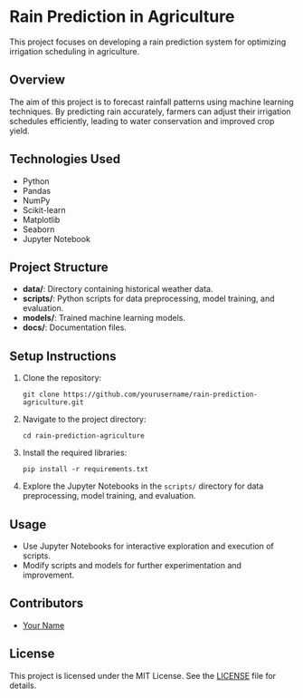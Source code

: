 
# Rain Prediction in Agriculture

This project focuses on developing a rain prediction system for optimizing irrigation scheduling in agriculture.

## Overview

The aim of this project is to forecast rainfall patterns using machine learning techniques. By predicting rain accurately, farmers can adjust their irrigation schedules efficiently, leading to water conservation and improved crop yield.

## Technologies Used

- Python
- Pandas
- NumPy
- Scikit-learn
- Matplotlib
- Seaborn
- Jupyter Notebook

## Project Structure

- **data/**: Directory containing historical weather data.
- **scripts/**: Python scripts for data preprocessing, model training, and evaluation.
- **models/**: Trained machine learning models.
- **docs/**: Documentation files.

## Setup Instructions

1. Clone the repository:
   ```
   git clone https://github.com/yourusername/rain-prediction-agriculture.git
   ```
   
2. Navigate to the project directory:
   ```
   cd rain-prediction-agriculture
   ```

3. Install the required libraries:
   ```
   pip install -r requirements.txt
   ```

4. Explore the Jupyter Notebooks in the `scripts/` directory for data preprocessing, model training, and evaluation.

## Usage

- Use Jupyter Notebooks for interactive exploration and execution of scripts.
- Modify scripts and models for further experimentation and improvement.

## Contributors

- [Your Name](https://github.com/yourusername)

## License

This project is licensed under the MIT License. See the [LICENSE](LICENSE) file for details.
```

